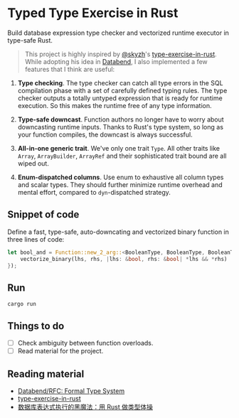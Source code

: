 # Typed Type Exercise in Rust

Build database expression type checker and vectorized runtime executor in type-safe Rust.

> This project is highly inspired by [@skyzh](https://github.com/skyzh)'s [type-exercise-in-rust](https://github.com/skyzh/type-exercise-in-rust). While adopting his idea in [Databend](https://github.com/datafuselabs/databend), I also implemented a few features that I think are useful:

1. **Type checking**. The type checker can catch all type errors in the SQL compilation phase with a set of carefully defined typing rules. The type checker outputs a totally untyped expression that is ready for runtime execution. So this makes the runtime free of any type information.

2. **Type-safe downcast**. Function authors no longer have to worry about downcasting runtime inputs. Thanks to Rust's type system, so long as your function compiles, the downcast is always successful.

3. **All-in-one generic trait**. We've only one trait `Type`. All other traits like `Array`, `ArrayBuilder`, `ArrayRef` and their sophisticated trait bound are all wiped out.

4. **Enum-dispatched columns**. Use enum to exhaustive all column types and scalar types. They should further minimize runtime overhead and mental effort, compared to `dyn`-dispatched strategy.

## Snippet of code

Define a fast, type-safe, auto-downcating and vectorized binary function in three lines of code:

```rust
let bool_and = Function::new_2_arg::<BooleanType, BooleanType, BooleanType, _>("and", |lhs, rhs| {
    vectorize_binary(lhs, rhs, |lhs: &bool, rhs: &bool| *lhs && *rhs)
});
```

## Run

```
cargo run
```

## Things to do

- [ ] Check ambiguity between function overloads.
- [ ] Read material for the project.

## Reading material

- [Databend/RFC: Formal Type System](https://github.com/datafuselabs/databend/discussions/5438)
- [type-exercise-in-rust](https://github.com/skyzh/type-exercise-in-rust)
- [数据库表达式执行的黑魔法：用 Rust 做类型体操](https://zhuanlan.zhihu.com/p/460702914)
